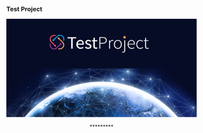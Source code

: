 ### Test Project




<p align="left" > <img src="assets/img/test.jpg" width="1000px"/> </p>





<p align="center">*********</p>


